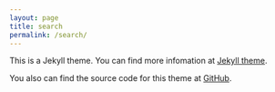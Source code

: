 ```yaml
---
layout: page
title: search
permalink: /search/
---
```


This is a Jekyll theme. You can find more infomation at [Jekyll theme](https://jekyllrb.com/docs/themes/).

You also can find the source code for this theme at [GitHub](https://github.com/aidewoode/jekyll-theme-mint).

